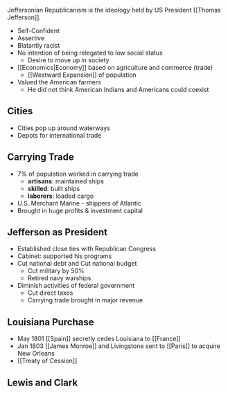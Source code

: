 Jeffersonian Republicanism is the ideology held by US President [[Thomas Jefferson]].
- Self-Confident
- Assertive
- Blatantly racist
- No intention of being relegated to low social status
	- Desire to move up in society
- [[Economics|Economy]] based on agriculture and commerce (trade)
	- [[Westward Expansion]] of population
- Valued the American farmers
	- He did not think American Indians and Americans could coexist
## Cities
- Cities pop up around waterways
- Depots for international trade
## Carrying Trade
- 7% of population worked in carrying trade
	- **artisans**: maintained ships
	- **skilled**: built ships
	- **laborers**: loaded cargo
- U.S. Merchant Marine - shippers of Atlantic
- Brought in huge profits & investment capital
## Jefferson as President
- Established close ties with Republican Congress
- Cabinet: supported his programs
- Cut national debt and Cut national budget
	- Cut military by 50%
	- Retired navy warships
- Diminish activities of federal government
	- Cut direct taxes
	- Carrying trade brought in major revenue
## Louisiana Purchase
- May 1801 [[Spain]] secretly cedes Louisiana to [[France]]
- Jan 1803 [[James Monroe]] and Livingstone sent to [[Paris]] to acquire New Orleans
- [[Treaty of Cession]]
## Lewis and Clark
